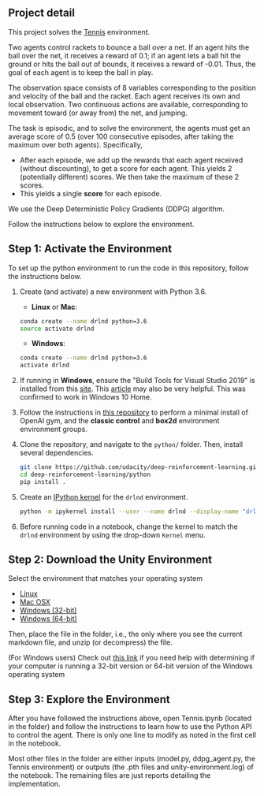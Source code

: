 ## Project detail
This project solves the [Tennis](https://github.com/Unity-Technologies/ml-agents/blob/master/docs/Learning-Environment-Examples.md#tennis) environment. 

Two agents control rackets to bounce a ball over a net. If an agent hits the ball over the net, it receives a reward of 0.1; if an agent lets a ball hit the ground or hits the ball out of bounds, it receives a reward of -0.01. Thus, the goal of each agent is to keep the ball in play.

The observation space consists of 8 variables corresponding to the position and velocity of the ball and the racket. Each agent receives its own and local observation. Two continuous actions are available, corresponding to movement toward (or away from) the net, and jumping.

The task is episodic, and to solve the environment, the agents must get an average score of 0.5 (over 100 consecutive episodes, after taking the maximum over both agents). Specifically,
- After each episode, we add up the rewards that each agent received (without discounting), to get a score for each agent. This yields 2 (potentially different) scores. We then take the maximum of these 2 scores.
- This yields a single **score** for each episode.

We use the Deep Deterministic Policy Gradients (DDPG) algorithm.

Follow the instructions below to explore the environment.

## Step 1: Activate the Environment

To set up the python environment to run the code in this repository, follow the instructions below.

1. Create (and activate) a new environment with Python 3.6.

	- __Linux__ or __Mac__: 
	```bash
	conda create --name drlnd python=3.6
	source activate drlnd
	```
	- __Windows__: 
	```bash
	conda create --name drlnd python=3.6 
	activate drlnd
	```
	
2. If running in **Windows**, ensure the "Build Tools for Visual Studio 2019" is installed from this [site](https://visualstudio.microsoft.com/downloads/).  This [article](https://towardsdatascience.com/how-to-install-openai-gym-in-a-windows-environment-338969e24d30) may also be very helpful.  This was confirmed to work in Windows 10 Home.  

3. Follow the instructions in [this repository](https://github.com/openai/gym) to perform a minimal install of OpenAI gym, and the **classic control** and **box2d** environment environment groups.
	
4. Clone the repository, and navigate to the `python/` folder.  Then, install several dependencies.  
    ```bash
    git clone https://github.com/udacity/deep-reinforcement-learning.git
    cd deep-reinforcement-learning/python
    pip install .
    ```

5. Create an [IPython kernel](http://ipython.readthedocs.io/en/stable/install/kernel_install.html) for the `drlnd` environment.    
    ```bash
    python -m ipykernel install --user --name drlnd --display-name "drlnd"
    ```

6. Before running code in a notebook, change the kernel to match the `drlnd` environment by using the drop-down `Kernel` menu.

## Step 2: Download the Unity Environment

Select the environment that matches your operating system
- [Linux](https://s3-us-west-1.amazonaws.com/udacity-drlnd/P3/Tennis/Tennis_Linux.zip)
- [Mac OSX](https://s3-us-west-1.amazonaws.com/udacity-drlnd/P3/Tennis/Tennis.app.zip)
- [Windows (32-bit)](https://s3-us-west-1.amazonaws.com/udacity-drlnd/P3/Tennis/Tennis_Windows_x86.zip)
- [Windows (64-bit)](https://s3-us-west-1.amazonaws.com/udacity-drlnd/P3/Tennis/Tennis_Windows_x86_64.zip)

Then, place the file in the folder, i.e., the only where you see the current markdown file, and unzip (or decompress) the file.

(For Windows users) Check out [this link](https://support.microsoft.com/en-us/help/827218/how-to-determine-whether-a-computer-is-running-a-32-bit-version-or-64) if you need help with determining if your computer is running a 32-bit version or 64-bit version of the Windows operating system

## Step 3: Explore the Environment

After you have followed the instructions above, open Tennis.ipynb (located in the folder) and follow the instructions to learn how to use the Python API to control the agent. There is only one line to modify as noted in the first cell in the notebook. 

Most other files in the folder are either inputs (model.py, ddpg_agent.py, the Tennis environment) or outputs (the .pth files and unity-environment.log) of the notebook. The remaining files are just reports detailing the implementation.
